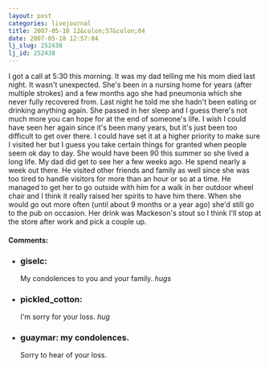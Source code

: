 ```yaml
---
layout: post
categories: livejournal
title: 2007-05-10 12&colon;57&colon;04
date: 2007-05-10 12:57:04
lj_slug: 252438
lj_id: 252438
---
```

I got a call at 5:30 this morning. It was my dad telling me his mom died last night. It wasn't unexpected. She's been in a nursing home for years (after multiple strokes) and a few months ago she had pneumonia which she never fully recovered from. Last night he told me she hadn't been eating or drinking anything again. She passed in her sleep and I guess there's not much more you can hope for at the end of someone's life. I wish I could have seen her again since it's been many years, but it's just been too difficult to get over there. I could have set it at a higher priority to make sure I visited her but I guess you take certain things for granted when people seem ok day to day. She would have been 90 this summer so she lived a long life. My dad did get to see her a few weeks ago. He spend nearly a week out there. He visited other friends and family as well since she was too tired to handle visitors for more than an hour or so at a time. He managed to get her to go outside with him for a walk in her outdoor wheel chair and I think it really raised her spirits to have him there. When she would go out more often (until about 9 months or a year ago) she'd still go to the pub on occasion. Her drink was Mackeson's stout so I think I'll stop at the store after work and pick a couple up.


<div id="comments"><h4>Comments:</h4><div class="lj-comments"><ul>
<li><h3>giselc: </h3>
<a id="comment-766"></a>
<p>My condolences to you and your family. <em>hugs</em><br></p>
</li>
<li><h3>pickled_cotton: </h3>
<a id="comment-767"></a>
<p>I'm sorry for your loss.  <em>hug</em></p>
</li>
<li class=subject><h3>guaymar: my condolences.</h3>
<a id="comment-772"></a>
<p>Sorry to hear of your loss.</p>
</li>
</ul></div></div>
